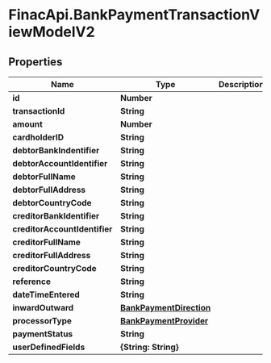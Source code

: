 # FinacApi.BankPaymentTransactionViewModelV2

## Properties
Name | Type | Description | Notes
------------ | ------------- | ------------- | -------------
**id** | **Number** |  | [optional] 
**transactionId** | **String** |  | [optional] 
**amount** | **Number** |  | [optional] 
**cardholderID** | **String** |  | [optional] 
**debtorBankIndentifier** | **String** |  | [optional] 
**debtorAccountIdentifier** | **String** |  | [optional] 
**debtorFullName** | **String** |  | [optional] 
**debtorFullAddress** | **String** |  | [optional] 
**debtorCountryCode** | **String** |  | [optional] 
**creditorBankIdentifier** | **String** |  | [optional] 
**creditorAccountIdentifier** | **String** |  | [optional] 
**creditorFullName** | **String** |  | [optional] 
**creditorFullAddress** | **String** |  | [optional] 
**creditorCountryCode** | **String** |  | [optional] 
**reference** | **String** |  | [optional] 
**dateTimeEntered** | **String** |  | [optional] 
**inwardOutward** | [**BankPaymentDirection**](BankPaymentDirection.md) |  | [optional] 
**processorType** | [**BankPaymentProvider**](BankPaymentProvider.md) |  | [optional] 
**paymentStatus** | **String** |  | [optional] 
**userDefinedFields** | **{String: String}** |  | [optional] 
